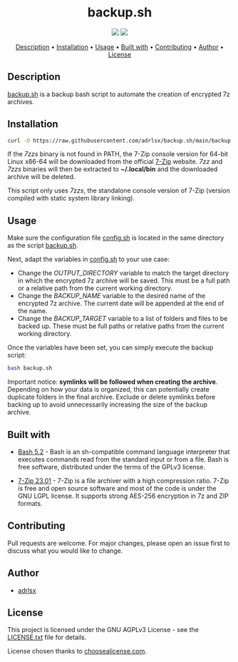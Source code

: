 <div align=center>
<h1>
    backup.sh
</h1>

<p>
    <a href="https://www.gnu.org/software/bash/"><img src="https://img.shields.io/badge/Language-Bash-green?logo=GNU%20Bash"></a>
    <a href="/LICENSE.txt"><img src="https://img.shields.io/badge/License-GNU_AGPLv3-blue?logo=GNU"></a>
</p>

<p>
    <a href="#description">Description</a> •
    <a href="#installation">Installation</a> •
    <a href="#usage">Usage</a> •
    <a href="#built-with">Built with</a> •
    <a href="#contributing">Contributing</a> •
    <a href="#author">Author</a> •
    <a href="#license">License</a>
</p>
</div>

## Description

[backup.sh](backup.sh) is a backup bash script to automate the creation of encrypted 7z archives.

## Installation

```sh
curl -O https://raw.githubusercontent.com/adrlsx/backup.sh/main/backup.sh
```

 If the *7zzs* binary is not found in PATH, the 7-Zip console version for 64-bit Linux x86-64 will be downloaded from the official [7-Zip](https://7-zip.org/) website. *7zz* and *7zzs* binaries will then be extracted to **~/.local/bin** and the downloaded archive will be deleted.

 This script only uses *7zzs*, the standalone console version of 7-Zip (version compiled with static system library linking).

## Usage

Make sure the configuration file [config.sh](config.sh) is located in the same directory as the script [backup.sh](backup.sh).

Next, adapt the variables in [config.sh](config.sh) to your use case:

- Change the *OUTPUT_DIRECTORY* variable to match the target directory in which the encrypted 7z archive will be saved. This must be a full path or a relative path from the current working directory.
- Change the *BACKUP_NAME* variable to the desired name of the encrypted 7z archive. The current date will be appended at the end of the name.
- Change the *BACKUP_TARGET* variable to a list of folders and files to be backed up. These must be full paths or relative paths from the current working directory.

Once the variables have been set, you can simply execute the backup script:

```bash
bash backup.sh
```

Important notice: **symlinks will be followed when creating the archive**. Depending on how your data is organized, this can potentially create duplicate folders in the final archive. Exclude or delete symlinks before backing up to avoid unnecessarily increasing the size of the backup archive.

## Built with

- [Bash 5.2](https://tiswww.case.edu/php/chet/bash/bashtop.html) - Bash is an sh-compatible command language interpreter that executes commands read from the standard input or from a file. Bash is free software, distributed under the terms of the GPLv3 license.

- [7-Zip 23.01](https://7-zip.org/) - 7-Zip is a file archiver with a high compression ratio. 7-Zip is free and open source software and most of the code is under the GNU LGPL license. It supports strong AES-256 encryption in 7z and ZIP formats.

## Contributing

Pull requests are welcome. For major changes, please open an issue first to discuss what you would like to change.

## Author

- [adrlsx](https://github.com/adrlsx)

## License

This project is licensed under the GNU AGPLv3 License - see the [LICENSE.txt](LICENSE.txt) file for details.

License chosen thanks to [choosealicense.com](https://choosealicense.com/).
